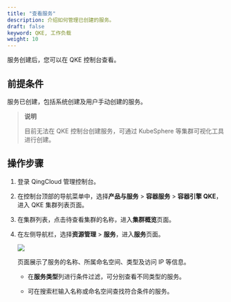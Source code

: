 ```yaml
---
title: "查看服务"
description: 介绍如何管理已创建的服务。
draft: false
keyword: QKE, 工作负载
weight: 10
---
```


服务创建后，您可以在 QKE 控制台查看。

## 前提条件

服务已创建，包括系统创建及用户手动创建的服务。

> **说明**
>
> 目前无法在 QKE 控制台创建服务，可通过 KubeSphere 等集群可视化工具进行创建。

## 操作步骤

1. 登录 QingCloud 管理控制台。

2. 在控制台顶部的导航菜单中，选择**产品与服务** > **容器服务** > **容器引擎 QKE**，进入 QKE 集群列表页面。

3. 在集群列表，点击待查看集群的名称，进入**集群概览**页面。

4. 在左侧导航栏，选择**资源管理** > **服务**，进入**服务**页面。

   ![](/container/qke_plus/_images/service_page.png)

   页面展示了服务的名称、所属命名空间、类型及访问 IP 等信息。

   - 在**服务类型**列进行条件过滤，可分别查看不同类型的服务。

   - 可在搜索栏输入名称或命名空间查找符合条件的服务。
   
